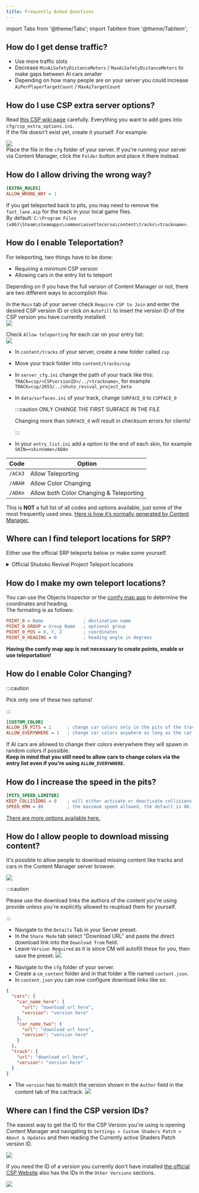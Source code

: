 ```yaml
---
title: Frequently Asked Questions
---
```


import Tabs from '@theme/Tabs';
import TabItem from '@theme/TabItem';

## How do I get dense traffic?

- Use more traffic slots
- Decrease `MinAiSafetyDistanceMeters` / `MaxAiSafetyDistanceMeters` to make gaps between AI cars smaller
- Depending on how many people are on your server you could increase `AiPerPlayerTargetCount` / `MaxAiTargetCount`

## How do I use CSP extra server options?

Read [this CSP wiki page](https://github.com/ac-custom-shaders-patch/acc-extension-config/wiki/Misc-%E2%80%93-Server-extra-options) carefully. Everything you want to add goes into `cfg/csp_extra_options.ini`.  
If the file doesn't exist yet, create it yourself. For example:

![](./assets/oxp4a21.png)    
Place the file in the `cfg` folder of your server. If you're running your server via Content Manager, click the `Folder` button and place it there instead.   

## How do I allow driving the wrong way?

```ini
[EXTRA_RULES]
ALLOW_WRONG_WAY = 1 
```  
If you get teleported back to pits, you may need to remove the `fast_lane.aip` for the track in your local game files.  
By default: `C:\Program Files (x86)\Steam\steamapps\common\assettocorsa\content\tracks\<trackname>`.  

## How do I enable Teleportation?

For teleporting, two things have to be done:

- Requiring a minimum CSP version
- Allowing cars in the entry list to teleport

Depending on if you have the full version of Content Manager or not, there are two different ways to accomplish this:

<Tabs>
<TabItem value="content-manager" label="With Content Manager (Full Version)" default>

  In the `Main` tab of your server check `Require CSP to Join` and enter the desired CSP version ID or click on `Autofill` to insert the version ID of the CSP version you have currently installed:  
  ![](./assets/HxAVvsd.png)

  Check `Allow teleporting` for each car on your entry list:  
  ![](./assets/Il4RrjG.png)

</TabItem>
<TabItem value="manual" label="Without Content Manager">

  - In `content/tracks` of your server, create a new folder called `csp`
  - Move your track folder into `content/tracks/csp`
  - In `server_cfg.ini` change the path of your track like this: `TRACK=csp/<CSPversionID>/../<trackname>`, for example `TRACK=csp/2053/../shuto_revival_project_beta`
  - In `data/surfaces.ini` of your track, change `SURFACE_0` to `CSPFACE_0`

    :::caution ONLY CHANGE THE FIRST SURFACE IN THE FILE

      Changing more than `SURFACE_0` will result in checksum errors for clients!

    :::

  - In your `entry_list.ini` add a option to the end of each skin, for example `SKIN=<skinname>/ADAn`

  | Code    | Option                                  |
  | ------- | --------------------------------------- |
  | `/ACA3` | Allow Teleporting                       |
  | `/ABAH` | Allow Color Changing                    |
  | `/ADAn` | Allow both Color Changing & Teleporting |

  This is **NOT** a full list of all codes and options available, just some of the most frequently used ones.
  [Here is how it’s normally generated by Content Manager.](https://github.com/gro-ove/actools/blob/master/AcManager.Tools/Objects/ServerDriverCspOptions.cs#L123)

</TabItem>
</Tabs>

## Where can I find teleport locations for SRP?

Either use the official SRP teleports below or make some yourself.

<details>
<summary>Official Shutoko Revival Project Teleport locations</summary>
<p>

```ini
[TELEPORT_DESTINATIONS]
POINT_1 = Position 1
POINT_1_GROUP = Shibaura PA
POINT_1_POS = 1098.82, 25.28, -4642.14
POINT_1_HEADING = 246

POINT_2 = Position 2
POINT_2_GROUP = Shibaura PA
POINT_2_POS = 1098.77, 25.28, -4649.76
POINT_2_HEADING = 245

POINT_3 = Position 3
POINT_3_GROUP = Shibaura PA
POINT_3_POS = 1098.9, 25.28, -4657.39
POINT_3_HEADING = 246

POINT_4 = Position 4
POINT_4_GROUP = Shibaura PA
POINT_4_POS = 1099.37, 25.31, -4664.88
POINT_4_HEADING = 246

POINT_5 = Position 5
POINT_5_GROUP = Shibaura PA
POINT_5_POS = 1099.15, 25.31, -4672.42
POINT_5_HEADING = 245

POINT_6 = Position 1
POINT_6_GROUP = Tatsumi PA
POINT_6_POS = 5862.09, 23.31, -4648.95
POINT_6_HEADING = 267

POINT_7 = Position 2
POINT_7_GROUP = Tatsumi PA
POINT_7_POS = 5850.9, 22.89, -4644.56
POINT_7_HEADING = 268

POINT_8 = Position 3
POINT_8_GROUP = Tatsumi PA
POINT_8_POS = 5839.74, 22.47, -4640.04
POINT_8_HEADING = 268

POINT_9 = Position 1
POINT_9_GROUP = Daishi PA
POINT_9_POS = -308.59, 15.49, 6143.8
POINT_9_HEADING = 68

POINT_10 = Position 2
POINT_10_GROUP = Daishi PA
POINT_10_POS = -308.48, 15.47, 6150.66
POINT_10_HEADING = 68

POINT_11 = Position 3
POINT_11_GROUP = Daishi PA
POINT_11_POS = -308.13, 15.44, 6157.93
POINT_11_HEADING = 66

POINT_12 = Position 1
POINT_12_GROUP = Heiwajima PA North
POINT_12_POS = -230.06, 12.3, 1360.02
POINT_12_HEADING = 104

POINT_13 = Position 2
POINT_13_GROUP = Heiwajima PA North
POINT_13_POS = -234.92, 12.3, 1354.07
POINT_13_HEADING = 106

POINT_14 = Position 3
POINT_14_GROUP = Heiwajima PA North
POINT_14_POS = -239.82, 12.3, 1348.12
POINT_14_HEADING = 105

POINT_15 = Position 1
POINT_15_GROUP = Oi PA
POINT_15_POS = 964.93, 6.7, -126.06
POINT_15_HEADING = 156

POINT_16 = Position 2
POINT_16_GROUP = Oi PA
POINT_16_POS = 964.9, 6.75, -138.0
POINT_16_HEADING = 156

POINT_17 = Position 3
POINT_17_GROUP = Oi PA
POINT_17_POS = 964.82, 6.8, -151.17
POINT_17_HEADING = 156

POINT_18 = Position 1
POINT_18_GROUP = Mirai - Kinko JCT
POINT_18_POS = -10854.32, 11.96, 13422.77
POINT_18_HEADING = 287

POINT_19 = Position 2
POINT_19_GROUP = Mirai - Kinko JCT
POINT_19_POS = -10846.16, 11.97, 13415.76
POINT_19_HEADING = 283

POINT_20 = Position 1
POINT_20_GROUP = Bayshore North - Kawasaki Port
POINT_20_POS = -83.84, 7.1, 10983.11
POINT_20_HEADING = 273

POINT_21 = Position 2
POINT_21_GROUP = Bayshore North - Kawasaki Port
POINT_21_POS = -102.97, 7.72, 10993.15
POINT_21_HEADING = 274

POINT_24 = Position 1
POINT_24_GROUP = C1 Outer - Edobashi JCT
POINT_24_POS = 2512.15, 12.23, -9223.27
POINT_24_HEADING = 231

POINT_25 = Position 2
POINT_25_GROUP = C1 Outer - Edobashi JCT
POINT_25_POS = 2503.33, 12.02, -9225.59
POINT_25_HEADING = 232

POINT_26 = Position 1
POINT_26_GROUP = Shinjuku Station
POINT_26_POS = -4251.66, 32.94, -10032.48
POINT_26_HEADING = 208

POINT_27 = Position 2
POINT_27_GROUP = Shinjuku Station
POINT_27_POS = -4244.07, 32.94, -10016.75
POINT_27_HEADING = 159

POINT_28 = Position 3
POINT_28_GROUP = Shinjuku Station
POINT_28_POS = -4242.9, 32.95, -9995.6
POINT_28_HEADING = 160

POINT_29 = Position 1
POINT_29_GROUP = Yokohama - Daikoku
POINT_29_POS = -6147.93, 29.65, 13722.33
POINT_29_HEADING = 346

POINT_30 = Position 2
POINT_30_GROUP = Yokohama - Daikoku
POINT_30_POS = -6151.91, 29.71, 13702.23
POINT_30_HEADING = 347

POINT_31 = Position 1
POINT_31_GROUP = Shibuya Station
POINT_31_POS = -4039.77, 16.47, -6289.3
POINT_31_HEADING = 180

POINT_32 = Position 1
POINT_32_GROUP = Shibuya Station
POINT_32_POS = -4045.18, 16.47, -6301.12
POINT_32_HEADING = 181

POINT_33 = Position 1
POINT_33_GROUP = Shibuya Station
POINT_33_POS = -4053.5, 16.47, -6319.83
POINT_33_HEADING = 180

POINT_34 = Position 1
POINT_34_GROUP = Heiwajima PA - South
POINT_34_POS = -135.82, 6.57, 1475.1
POINT_34_HEADING = 128

POINT_35 = Position 2
POINT_35_GROUP = Heiwajima PA - South
POINT_35_POS = -141.18, 6.55, 1463.26
POINT_35_HEADING = 132

POINT_36 = Position 3
POINT_36_GROUP = Heiwajima PA - South
POINT_36_POS = -146.6, 6.48, 1451.75
POINT_36_HEADING = 130

POINT_37_GROUP = C1 Inner - Ginza
POINT_37_POS = 2189.27, -1.7, -7551.21
POINT_37_HEADING = 111

POINT_38 = Position 2
POINT_38_GROUP = C1 Inner - Ginza
POINT_38_POS = 2179.76, -1.66, -7541.2
POINT_38_HEADING = 291

POINT_39 = Position 1
POINT_39_GROUP = Bayshore North - Tamagawa River Tunnel
POINT_39_POS = 4104.18, -7.82, 8489.0
POINT_39_HEADING = 304

POINT_40 = Position 2
POINT_40_GROUP = Bayshore North - Tamagawa River Tunnel
POINT_40_POS = 4121.05, -8.34, 8463.49
POINT_40_HEADING = 303

POINT_41 = Position 1
POINT_41_GROUP = Bayshore South - Haneda Airport
POINT_41_POS = 3278.37, 0.83, 4292.55
POINT_41_HEADING = 197

POINT_42 = Position 2
POINT_42_GROUP = Bayshore South - Haneda Airport
POINT_42_POS = 3265.07, 0.72, 4278.06
POINT_42_HEADING = 199

POINT_42 = Position 2
POINT_42_GROUP = Bayshore South - Haneda Airport
POINT_42_POS = 3265.07, 0.72, 4278.06
POINT_42_HEADING = 199

POINT_43 = Position 1
POINT_43_GROUP = Kariba - Sakuragicho
POINT_43_POS = -7478.14, 13.01, 16477.58
POINT_43_HEADING = 22

POINT_44 = Position 1
POINT_44_GROUP = C1 Inner - Kitanomaru
POINT_44_POS = 767.52, 16.46, -9914.88
POINT_44_HEADING = 87

POINT_45 = Position 2
POINT_45_GROUP = C1 Inner - Kitanomaru
POINT_45_POS = 782.83, 16.48, -9921.26
POINT_45_HEADING = 89

POINT_46 = Position 1
POINT_46_GROUP = Belt Inner - Fukuzumi
POINT_46_POS = 4522.27, 13.97, -8210.62
POINT_46_HEADING = 350

POINT_47 = Position 2
POINT_47_GROUP = Belt Inner - Fukuzumi
POINT_47_POS = 4524.72, 14.32, -8199.7
POINT_47_HEADING = 349

POINT_48 = Position 1
POINT_48_GROUP = Yokohane - Kawasaki
POINT_48_POS = -2533.62, 11.02, 8864.47
POINT_48_HEADING = 86
```

</p>
</details>

## How do I make my own teleport locations?

You can use the Objects Inspector or the [comfy map app](https://www.racedepartment.com/downloads/comfy-map.52623/) to determine the coordinates and heading.  
The formating is as follows:

```ini
POINT_0 = Name               ; destination name
POINT_0_GROUP = Group Name   ; optional group
POINT_0_POS = X, Y, Z        ; coordinates
POINT_0_HEADING = 0          ; heading angle in degrees
```

**Having the comfy map app is not necessary to create points, enable or use teleportation!**

## How do I enable Color Changing?

:::caution

Pick only one of these two options!

:::

```ini
[CUSTOM_COLOR]
ALLOW_IN_PITS = 1      ; change car colors only in the pits of the track.
ALLOW_EVERYWHERE = 1   ; change car colors anywhere as long as the car is stopped.
```

If AI cars are allowed to change their colors everywhere they will spawn in random colors if possible.  
**Keep in mind that you still need to allow cars to change colors via the entry list even if you're using `ALLOW_EVERYWHERE`.**

## How do I increase the speed in the pits?

```ini
[PITS_SPEED_LIMITER]
KEEP_COLLISIONS = 0    ; will either activate or deactivate collisions between cars in the pits.
SPEED_KMH = 80         ; the maximum speed allowed, the default is 80.
```

[There are more options available here.](https://github.com/ac-custom-shaders-patch/acc-extension-config/wiki/Misc-%E2%80%93-Server-extra-options#pit-speed-limiter-settings)

## How do I allow people to download missing content?

It's possible to allow people to download missing content like tracks and cars in the Content Manager server browser.

![](./assets/HfLjm64.png)

:::caution

Please use the download links the authors of the content you're using provide unless you're explicitly allowed to reupload them for yourself.

:::

<Tabs>
<TabItem value="content-manager" label="With Content Manager (Full Version)" default>

  - Navigate to the `Details` Tab in your Server preset.
  - In the `Share Mode` tab select "Download URL" and paste the direct download link into the `Download from` field.
  - Leave `Version Required` as it is since CM will autofill these for you, then save the preset.
  ![](./assets/TN1XGgZ.png)

</TabItem>
<TabItem value="manual" label="Without Content Manager">

  - Navigate to the `cfg` folder of your server.
  - Create a `cm_content` folder and in that folder a file named `content.json`.
  - In `content.json` you can now configure download links like so:

  ```json
  {
    "cars": {
      "car_name_here": {
        "url": "download url here",
        "version": "version here"
      },
      "car_name_two": {
        "url": "download url here",
        "version": "version here"
      }
    },
    "track": {
      "url": "download url here",
      "version": "version here"
    }
  }
  ```

  - The `version` has to match the version shown in the `Author` field in the content tab of the car/track.
  ![](./assets/eKKVEND.png)

</TabItem>
</Tabs>

## Where can I find the CSP version IDs?

The easiest way to get the ID for the CSP Version you're using is opening Content Manager and navigating to `Settings > Custom Shaders Patch > About & Updates` and then reading the Currently active Shaders Patch version ID.

![](./assets/lKOfMSR.png)

If you need the ID of a version you currently don't have installed [the official CSP Website](https://acstuff.ru/patch/) also has the IDs in the `Other Versions` sections.

![](./assets/Upd4ZJl.png)
